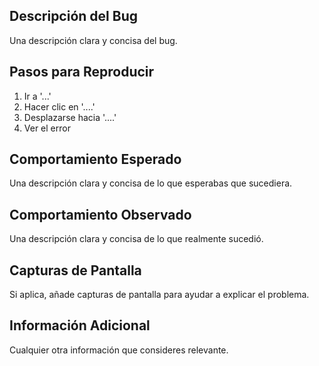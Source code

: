 ## Descripción del Bug
Una descripción clara y concisa del bug.

## Pasos para Reproducir
1. Ir a '...'
2. Hacer clic en '....'
3. Desplazarse hacia '....'
4. Ver el error

## Comportamiento Esperado
Una descripción clara y concisa de lo que esperabas que sucediera.

## Comportamiento Observado
Una descripción clara y concisa de lo que realmente sucedió.

## Capturas de Pantalla
Si aplica, añade capturas de pantalla para ayudar a explicar el problema.

## Información Adicional
Cualquier otra información que consideres relevante.
